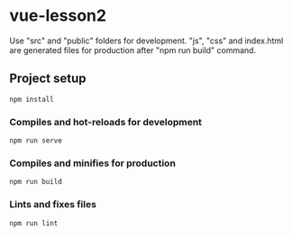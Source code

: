 # vue-lesson2

Use "src" and "public" folders for development.
"js", "css" and index.html are generated files 
for production after "npm run build" command.  

## Project setup
```
npm install
```

### Compiles and hot-reloads for development
```
npm run serve
```

### Compiles and minifies for production
```
npm run build
```

### Lints and fixes files
```
npm run lint
```
